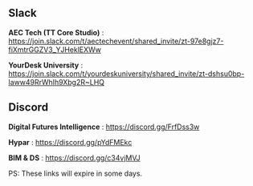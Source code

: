 ## Slack ##

**AEC Tech (TT Core Studio)** : https://join.slack.com/t/aectechevent/shared_invite/zt-97e8gjz7-fiXmtrGGZV3_YJHeklEXWw

**YourDesk University** : https://join.slack.com/t/yourdeskuniversity/shared_invite/zt-dshsu0bp-laww49RrWhIh9Xbg2R~LHQ

## Discord ##

**Digital Futures Intelligence** : https://discord.gg/FrfDss3w

**Hypar** : https://discord.gg/pYdFMEkc

**BIM & DS** : https://discord.gg/c34vjMVJ

PS: These links will expire in some days.
